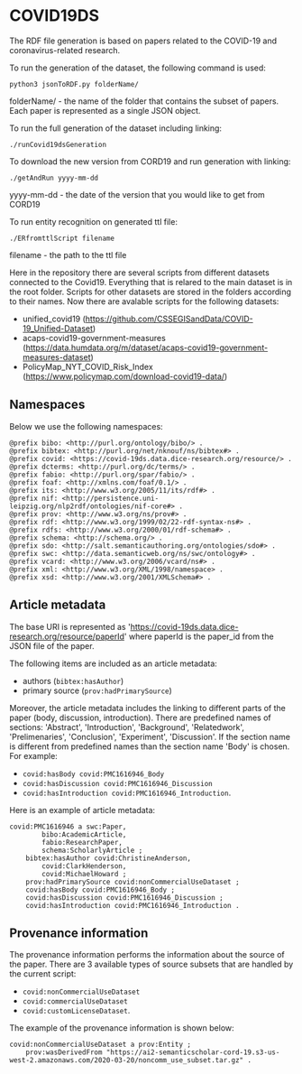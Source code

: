 # COVID19DS
The RDF file generation is based on papers related to the COVID-19 and coronavirus-related research.

To run the generation of the dataset, the following command is used:
```
python3 jsonToRDF.py folderName/
```

folderName/ - the name of the folder that contains the subset of papers. Each paper is represented as a single JSON object.

To run the full generation of the dataset including linking:
```
./runCovid19dsGeneration
```

To download the new version from CORD19 and run generation with linking:
```
./getAndRun yyyy-mm-dd
```
yyyy-mm-dd - the date of the version that you would like to get from CORD19


To run entity recognition on generated ttl file:
```
./ERfromttlScript filename
```
filename - the path to the ttl file

Here in the repository there are several scripts from different datasets connected to the Covid19. Everything that is relared to the main dataset is in the root folder. Scripts for other datasets are stored in the folders according to their names. Now there are avalable scripts for the following datasets:
- unified_covid19 (https://github.com/CSSEGISandData/COVID-19_Unified-Dataset)     
- acaps-covid19-government-measures (https://data.humdata.org/m/dataset/acaps-covid19-government-measures-dataset)
- PolicyMap_NYT_COVID_Risk_Index (https://www.policymap.com/download-covid19-data/)

## Namespaces

Below we use the following namespaces:

```turtle
@prefix bibo: <http://purl.org/ontology/bibo/> .
@prefix bibtex: <http://purl.org/net/nknouf/ns/bibtex#> .
@prefix covid: <https://covid-19ds.data.dice-research.org/resource/> .
@prefix dcterms: <http://purl.org/dc/terms/> .
@prefix fabio: <http://purl.org/spar/fabio/> .
@prefix foaf: <http://xmlns.com/foaf/0.1/> .
@prefix its: <http://www.w3.org/2005/11/its/rdf#> .
@prefix nif: <http://persistence.uni-leipzig.org/nlp2rdf/ontologies/nif-core#> .
@prefix prov: <http://www.w3.org/ns/prov#> .
@prefix rdf: <http://www.w3.org/1999/02/22-rdf-syntax-ns#> .
@prefix rdfs: <http://www.w3.org/2000/01/rdf-schema#> .
@prefix schema: <http://schema.org/> .
@prefix sdo: <http://salt.semanticauthoring.org/ontologies/sdo#> .
@prefix swc: <http://data.semanticweb.org/ns/swc/ontology#> .
@prefix vcard: <http://www.w3.org/2006/vcard/ns#> .
@prefix xml: <http://www.w3.org/XML/1998/namespace> .
@prefix xsd: <http://www.w3.org/2001/XMLSchema#> .
```

## Article metadata
The base URI is represented as 'https://covid-19ds.data.dice-research.org/resource/paperId' where paperId is the paper_id from the JSON file of the paper.

The following items are included as an article metadata:
- authors (`bibtex:hasAuthor`)
- primary source (`prov:hadPrimarySource`)

Moreover, the article metadata includes the linking to different parts of the paper (body, discussion, introduction). There are predefined names of sections: 'Abstract', 'Introduction', 'Background', 'Relatedwork', 'Prelimenaries', 'Conclusion', 'Experiment', 'Discussion'. If the section name is different from predefined names than the section name 'Body' is chosen.
For example:
- `covid:hasBody covid:PMC1616946_Body`
- `covid:hasDiscussion covid:PMC1616946_Discussion`
- `covid:hasIntroduction covid:PMC1616946_Introduction`.

Here is an example of article metadata:
```turtle
covid:PMC1616946 a swc:Paper,
        bibo:AcademicArticle,
        fabio:ResearchPaper,
        schema:ScholarlyArticle ;
    bibtex:hasAuthor covid:ChristineAnderson,
        covid:ClarkHenderson,
        covid:MichaelHoward ;
    prov:hadPrimarySource covid:nonCommercialUseDataset ;
    covid:hasBody covid:PMC1616946_Body ;
    covid:hasDiscussion covid:PMC1616946_Discussion ;
    covid:hasIntroduction covid:PMC1616946_Introduction .
```

## Provenance information
The provenance information performs the information about the source of the paper. There are 3 available types of source subsets that are handled by the current script:
- `covid:nonCommercialUseDataset`
- `covid:commercialUseDataset`
- `covid:customLicenseDataset`.

The example of the provenance information is shown below:
```turtle
covid:nonCommercialUseDataset a prov:Entity ;
    prov:wasDerivedFrom "https://ai2-semanticscholar-cord-19.s3-us-west-2.amazonaws.com/2020-03-20/noncomm_use_subset.tar.gz" .
```